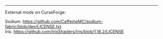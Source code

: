 ---------

External mods on CurseForge:

Sodium: https://github.com/CaffeineMC/sodium-fabric/blob/dev/LICENSE.txt  
Iris: https://github.com/IrisShaders/Iris/blob/1.18.2/LICENSE
